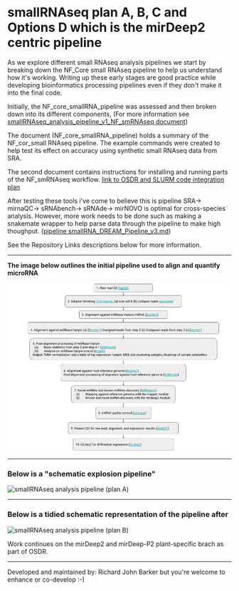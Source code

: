 # smallRNAseq plan A, B, C and Options D which is the mirDeep2 centric pipeline

As we explore different small RNAseq analysis pipelines we start by breaking down the NF_Core small RNAseq pipeline to help us understand how it's working. 
Writing up these early stages are good practice while developing bioinformatics processing pipelines even if they don't make it into the final code.

Initially, the NF_core_smallRNA_pipeline was assessed and then broken down into its different components, (For more information see [smallRNAseq_analysis_pipeline_v1_NF_smRNAseq document](https://github.com/dr-richard-barker/smrRNAseq/blob/main/smallRNAseq_analysis_pipeline_v1_NF_smRNAseq.png))

The document (NF_core_smallRNA_pipeline) holds a summary of the NF_cor_small RNAseq pipeline.
The example commands were created to help test its effect on accuracy using synthetic small RNAseq data from SRA. 

The second document contains instructions for installing and running parts of the NF_smRNAseq workflow.
[link to OSDR and SLURM code integration plan](https://github.com/dr-richard-barker/smrRNAseq/blob/main/smallRNAseq_nf_cor_slurm_v2_for_OSDR)

After testing these tools i've come to believe this is pipeline  SRA-> mirnaQC-> sRNAbench-> sRNAde-> mirNOVO is optimal for cross-species analysis.
However, more work needs to be done such as making a snakemate wrapper to help parse data through the pipeline to make high thoughput. 
([pipeline smallRNA_DREAM_Pipeline_v3.md](https://github.com/dr-richard-barker/smrRNAseq/blob/main/smallRNA_DREAM_Pipeline_v3.md)) 

See the Repository Links descriptions below for more information. 


---

**The image below outlines the initial pipeline used to align and quantify microRNA**

![deconstructing the nf_core_smRNAseq pipeline](/smallRNAseq_analysis_pipeline_v1_NF_smRNAseq.png)


---

### Below is a "schematic explosion pipeline"

![smallRNAseq analysis pipeline (plan A)](https://github.com/dr-richard-barker/smallRNAseq_DRB/assets/8679982/ef2f5da7-5969-4a98-9ee5-ca638fdfea03)


---

### Below is a tidied schematic representation of the pipeline after


![smallRNAseq analysis pipeline (plan B)](https://github.com/dr-richard-barker/smallRNAseq_DRB/assets/8679982/eff5f5be-28aa-42fa-81a9-ef8de704d33f)




Work continues on the mirDeep2 and mirDeep-P2 plant-specific brach as part of OSDR. 




----

Developed and maintained by:
Richard John Barker but you're welcome to enhance or co-develop :-)
